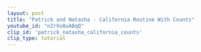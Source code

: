 ```yaml
---
layout: post
title: "Patrick and Natasha - California Routine With Counts"
youtube_id: "nZrXo8uA0qQ"
clip_id: 'patrick_natasha_california_counts'
clip_type: tutorial
---
```

